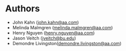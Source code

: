 # Authors

- John Kahn (john.kahn@aa.com)
- Melinda Malmgren (melinda.malmgren@aa.com)
- Henry Nguyen (henry.nguyen@aa.com)
- Jason Veitch (jveitch@bu.edu)
- Demondre Livingston(demondre.livingston@aa.com)
